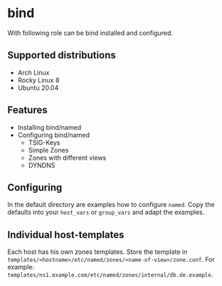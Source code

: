 # bind

With following role can be bind installed and configured.

## Supported distributions

- Arch Linux
- Rocky Linux 8
- Ubuntu 20.04

## Features

- Installing bind/named
- Configuring bind/named
  - TSIG-Keys
  - Simple Zones
  - Zones with different views
  - DYNDNS

## Configuring

In the default directory are examples how to configure `named`. Copy the
defaults into your `host_vars` or `group_vars` and adapt the examples.

## Individual host-templates

Each host has his own zones templates. Store the template in
`templates/<hostname>/etc/named/zones/<name-of-view>/zone.conf`. For example:
`templates/ns1.example.com/etc/named/zones/internal/db.de.example`.
